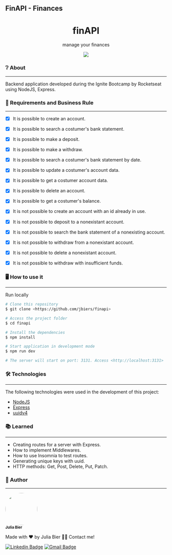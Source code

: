 ## FinAPI - Finances

<h1 align="center">finAPI</h1>
<p align="center">manage your finances</p>

<p align="center">             
<img src="https://user-images.githubusercontent.com/85142222/165407205-7f48a374-40bd-4ccd-babd-56a179a9b473.png"/>
 </p>
                                                       
### ❔ About                                                                          
---                                                                                                       
Backend application developed during the Ignite Bootcamp by Rocketseat using NodeJS, Express.
                                                                                                                
### 🎈 Requirements and Business Rule
---
- [x] It is possible to create an account.
- [x] It is possible to search a costumer's bank statement.
- [x] It is possible to make a deposit.
- [x] It is possible to make a withdraw.
- [x] It is possible to search a costumer's bank statement by date.
- [x] It is possible to update a costumer's account data.
- [x] It is possible to get a costumer account data.
- [x] It is possible to delete an account.
- [x] It is possible to get a costumer's balance.

- [x] It is not possible to create an account with an id already in use.
- [x] It is not possible to deposit to a nonexistant account.
- [x] It is not possible to search the bank statement of a nonexisting account.
- [x] It is not possible to withdraw from a nonexistant account.
- [x] It is not possible to delete a nonexistant account.
- [x] It is not possible to withdraw with insufficient funds.
                                                                                                             
### 🖥 How to use it
---                                                                                                       
Run locally
  ```bash
# Clone this repository
$ git clone <https://github.com/jbiers/finapi>

# Access the project folder
$ cd finapi

# Install the dependencies
$ npm install

# Start application in development mode
$ npm run dev

# The server will start on port: 3131. Access <http://localhost:3131>
```                                                                                                           
### 🛠 Technologies
---
The following technologies were used in the development of this project:

- [NodeJS](https://nodejs.org/en/)
- [Express](https://expressjs.com/)
- [uuidv4](https://www.npmjs.com/package/uuidv4)                                                                                                                                      
### 📚 Learned
---
- Creating routes for a server with Express.
- How to implement Middlewares.
- How to use Insomnia to test routes.
- Generating unique keys with uuid.
- HTTP methods: Get, Post, Delete, Put, Patch.
                                                                  
### 👩 Author
---
<a href="https://github.com/jbiers">
 <img style="border-radius: 50%;" src="https://avatars.githubusercontent.com/u/85142222?s=400&u=e71d212eafda371d12260e53154b40970ebeb4be&v=4" width="100px;" alt=""/>
 <br />
 <sub><b>Julia Bier</b></sub></a>


Made with ❤️ by Julia Bier 👋🏽 Contact me!

 [![Linkedin Badge](https://img.shields.io/badge/-Julia-blue?style=flat-square&logo=Linkedin&logoColor=white&link=https://www.linkedin.com/in/julia-bier-suriano/)](https://www.linkedin.com/in/tgmarinho/) 
[![Gmail Badge](https://img.shields.io/badge/-juliabiersuriano@gmail.com-c14438?style=flat-square&logo=Gmail&logoColor=white&link=mailto:juliabiersuriano@gmail.com)](mailto:juliabiersuriano@gmail.com)
